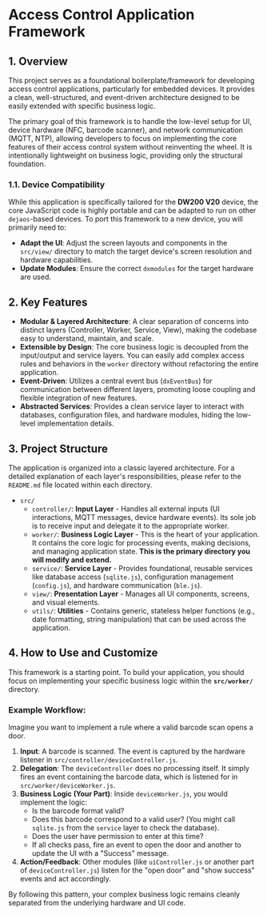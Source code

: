 # Access Control Application Framework

## 1. Overview

This project serves as a foundational boilerplate/framework for developing access control applications, particularly for embedded devices. It provides a clean, well-structured, and event-driven architecture designed to be easily extended with specific business logic.

The primary goal of this framework is to handle the low-level setup for UI, device hardware (NFC, barcode scanner), and network communication (MQTT, NTP), allowing developers to focus on implementing the core features of their access control system without reinventing the wheel. It is intentionally lightweight on business logic, providing only the structural foundation.

### 1.1. Device Compatibility

While this application is specifically tailored for the **DW200 V20** device, the core JavaScript code is highly portable and can be adapted to run on other `dejaos`-based devices. To port this framework to a new device, you will primarily need to:

- **Adapt the UI**: Adjust the screen layouts and components in the `src/view/` directory to match the target device's screen resolution and hardware capabilities.
- **Update Modules**: Ensure the correct `dxmodules` for the target hardware are used.

## 2. Key Features

- **Modular & Layered Architecture**: A clear separation of concerns into distinct layers (Controller, Worker, Service, View), making the codebase easy to understand, maintain, and scale.
- **Extensible by Design**: The core business logic is decoupled from the input/output and service layers. You can easily add complex access rules and behaviors in the `worker` directory without refactoring the entire application.
- **Event-Driven**: Utilizes a central event bus (`dxEventBus`) for communication between different layers, promoting loose coupling and flexible integration of new features.
- **Abstracted Services**: Provides a clean service layer to interact with databases, configuration files, and hardware modules, hiding the low-level implementation details.

## 3. Project Structure

The application is organized into a classic layered architecture. For a detailed explanation of each layer's responsibilities, please refer to the `README.md` file located within each directory.

- `src/`
  - `controller/`: **Input Layer** - Handles all external inputs (UI interactions, MQTT messages, device hardware events). Its sole job is to receive input and delegate it to the appropriate worker.
  - `worker/`: **Business Logic Layer** - This is the heart of your application. It contains the core logic for processing events, making decisions, and managing application state. **This is the primary directory you will modify and extend.**
  - `service/`: **Service Layer** - Provides foundational, reusable services like database access (`sqlite.js`), configuration management (`config.js`), and hardware communication (`ble.js`).
  - `view/`: **Presentation Layer** - Manages all UI components, screens, and visual elements.
  - `utils/`: **Utilities** - Contains generic, stateless helper functions (e.g., date formatting, string manipulation) that can be used across the application.

## 4. How to Use and Customize

This framework is a starting point. To build your application, you should focus on implementing your specific business logic within the **`src/worker/`** directory.

### Example Workflow:

Imagine you want to implement a rule where a valid barcode scan opens a door.

1.  **Input**: A barcode is scanned. The event is captured by the hardware listener in `src/controller/deviceController.js`.
2.  **Delegation**: The `deviceController` does no processing itself. It simply fires an event containing the barcode data, which is listened for in `src/worker/deviceWorker.js`.
3.  **Business Logic (Your Part)**: Inside `deviceWorker.js`, you would implement the logic:
    - Is the barcode format valid?
    - Does this barcode correspond to a valid user? (You might call `sqlite.js` from the `service` layer to check the database).
    - Does the user have permission to enter at this time?
    - If all checks pass, fire an event to open the door and another to update the UI with a "Success" message.
4.  **Action/Feedback**: Other modules (like `uiController.js` or another part of `deviceController.js`) listen for the "open door" and "show success" events and act accordingly.

By following this pattern, your complex business logic remains cleanly separated from the underlying hardware and UI code.
